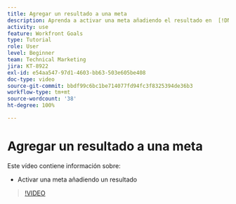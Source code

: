 ```yaml
---
title: Agregar un resultado a una meta
description: Aprenda a activar una meta añadiendo el resultado en  [!DNL Workfront Goals].
activity: use
feature: Workfront Goals
type: Tutorial
role: User
level: Beginner
team: Technical Marketing
jira: KT-8922
exl-id: e54aa547-97d1-4603-bb63-503e605be408
doc-type: video
source-git-commit: bbdf99c6bc1be714077fd94fc3f8325394de36b3
workflow-type: tm+mt
source-wordcount: '38'
ht-degree: 100%

---
```


# Agregar un resultado a una meta

Este vídeo contiene información sobre:

* Activar una meta añadiendo un resultado

>[!VIDEO](https://video.tv.adobe.com/v/3415978/?quality=12&learn=on&enablevpops=1&captions=spa)
